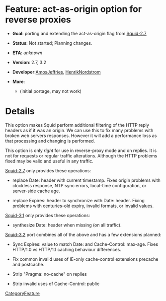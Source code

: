 # Feature: act-as-origin option for reverse proxies

  - **Goal**: porting and extending the act-as-origin flag from
    [Squid-2.7](https://wiki.squid-cache.org/action/show/Features/ActAsOrigin/Squid-2.7#)

<!-- end list -->

  - **Status**: Not started; Planning changes.

<!-- end list -->

  - **ETA**: *unknown*

  - **Version**: 2.7, 3.2

  - **Developer**:[AmosJeffries](https://wiki.squid-cache.org/action/show/Features/ActAsOrigin/AmosJeffries#),
    [HenrikNordstrom](https://wiki.squid-cache.org/action/show/Features/ActAsOrigin/HenrikNordstrom#)

  - **More**:
    
      - [](http://www.squid-cache.org/~amosjeffries/patches/act-as-origin.patch)
        (initial portage, may not work)

# Details

This option makes Squid perform additional filtering of the HTTP reply
headers as if it was an origin. We can use this to fix many problems
with broken web servers responses. However it will add a performance
loss as that processing and changing is performed.

This option is only *right* for use in reverse-proxy mode and on
replies. It is not for requests or regular traffic alterations. Although
the HTTP problems fixed may be valid and useful in any traffic.

[Squid-2.7](https://wiki.squid-cache.org/action/show/Features/ActAsOrigin/Squid-2.7#)
only provides these operations:

  - replace Date: header with current timestamp. Fixes origin problems
    with clockless response, NTP sync errors, local-time configuration,
    or server-side cache age.

  - replace Expires: header to synchronize with Date: header. Fixing
    problems with centuries-old expiry, invalid formats, or invalid
    values.

[Squid-3.1](https://wiki.squid-cache.org/action/show/Features/ActAsOrigin/Squid-3.1#)
only provides these operations:

  - synthesize Date: header when missing (on all traffic).

[Squid-3.2](https://wiki.squid-cache.org/action/show/Features/ActAsOrigin/Squid-3.2#)
port combines all of the above and has a few extensions planned:

  - Sync Expires: value to match Date: and Cache-Control: max-age. Fixes
    HTTP/1.0 vs HTTP/1.1 caching behaviour differences.

  - Fix common invalid uses of IE-only cache-control extensions precache
    and postcache.

  - Strip "Pragma: no-cache" on replies

  - Strip invalid uses of Cache-Control: public

[CategoryFeature](https://wiki.squid-cache.org/action/show/Features/ActAsOrigin/CategoryFeature#)
